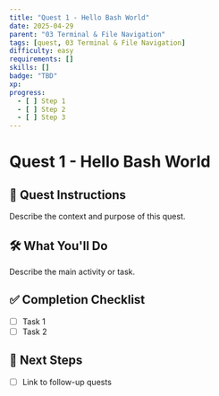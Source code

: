 ```yaml
---
title: "Quest 1 - Hello Bash World"
date: 2025-04-29
parent: "03 Terminal & File Navigation"
tags: [quest, 03 Terminal & File Navigation]
difficulty: easy
requirements: []
skills: []
badge: "TBD"
xp: 
progress:
  - [ ] Step 1
  - [ ] Step 2
  - [ ] Step 3
---
```


# Quest 1 - Hello Bash World

## 🧩 Quest Instructions
Describe the context and purpose of this quest.

## 🛠️ What You'll Do
Describe the main activity or task.

## ✅ Completion Checklist
- [ ] Task 1
- [ ] Task 2

## 🔁 Next Steps
- [ ] Link to follow-up quests
